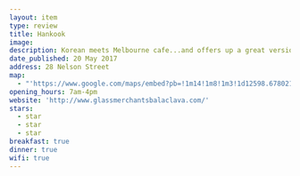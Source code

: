 ```yaml
---
layout: item
type: review
title: Hankook
image:
description: Korean meets Melbourne cafe...and offers up a great version of both.
date_published: 20 May 2017
address: 28 Nelson Street
map:
  - "'https://www.google.com/maps/embed?pb=!1m14!1m8!1m3!1d12598.678021757869!2d144.9935751!3d-37.8680228!3m2!1i1024!2i768!4f13.1!3m3!1m2!1s0x0%3A0x13535a1ed5e731c1!2sHANKOOK!5e0!3m2!1sen!2sau!4v1495279857067'"
opening_hours: 7am-4pm
website: 'http://www.glassmerchantsbalaclava.com/'
stars:
  - star
  - star
  - star
breakfast: true
dinner: true
wifi: true
---
```



